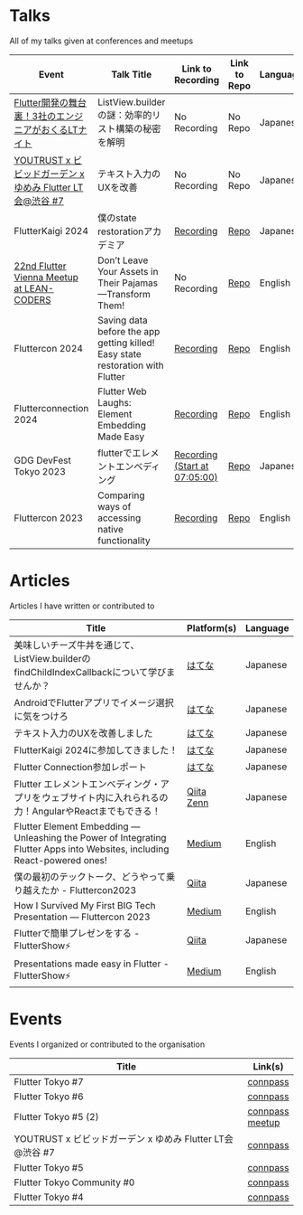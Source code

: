 # Talks
All of my talks given at conferences and meetups

| Event            | Talk Title                | Link to Recording                     | Link to Repo                        | Language                            |
|------------------|---------------------------|---------------------------------------|-------------------------------------|-------------------------------------|
| [Flutter開発の舞台裏！3社のエンジニアがおくるLTナイト](https://enechange-meetup.connpass.com/event/347260/) | ListView.builderの謎：効率的リスト構築の秘密を解明　| No Recording | No Repo | Japanese |
| [YOUTRUST x ビビッドガーデン x ゆめみ Flutter LT会@渋谷 #7](https://yumemi.connpass.com/event/340473/) | テキスト入力のUXを改善　| No Recording | No Repo | Japanese |
| FlutterKaigi 2024 | 僕のstate restorationアカデミア| [Recording](https://www.youtube.com/watch?v=ZEpcXKXSIyI) | [Repo](https://github.com/lucas-goldner/state_restoration_presentation/tree/flutterkaigi2024-presented-version) | Japanese |
| [22nd Flutter Vienna Meetup at LEAN-CODERS](https://www.meetup.com/de-DE/fluttervienna/events/303135184/?eventOrigin=group_events_list)  | Don’t Leave Your Assets in Their Pajamas—Transform Them!　| No Recording | [Repo](https://github.com/lucas-goldner/assets_transform_presentation) | English |
| Fluttercon 2024  | Saving data before the app getting killed! Easy state restoration with Flutter| [Recording](https://www.droidcon.com/2024/09/03/saving-data-before-the-app-getting-killed-easy-state-restoration-with-flutter/) | [Repo](https://github.com/lucas-goldner/state_restoration_presentation/tree/fluttercon2024-presented-version) | English |
| Flutterconnection 2024 | Flutter Web Laughs: Element Embedding Made Easy | [Recording](https://www.youtube.com/watch?v=Hhq5PRD6c3I) | [Repo](https://github.com/lucas-goldner/Element-Embedding-Presentation/tree/Flutterconnection-2024) | English |
| GDG DevFest Tokyo 2023 | flutterでエレメントエンベディング | [Recording (Start at 07:05:00)](https://www.youtube.com/live/uuaxvgKrDtE?feature=shared&t=25508) | [Repo](https://github.com/lucas-goldner/Element-Embedding-Presentation/tree/GDG-Devfest-Tokyo-2023) | Japanese |
| Fluttercon 2023  | Comparing ways of accessing native functionality | [Recording](https://droidcon.com/2023/08/07/comparing-ways-of-accessing-native-functionality/) | [Repo](https://github.com/lucas-goldner/FFIGen-Presentation) | English |

# Articles
Articles I have written or contributed to

| Title | Platform(s) | Language |
| --- | --- | --- |
| 美味しいチーズ牛丼を通じて、ListView.builderのfindChildIndexCallbackについて学びませんか？ | [はてな](https://tech.youtrust.co.jp/entry/flutter-findchildindexcallback) | Japanese |
| AndroidでFlutterアプリでイメージ選択に気をつけろ | [はてな](https://tech.youtrust.co.jp/entry/flutter-image-picking-android) | Japanese |
| テキスト入力のUXを改善しました | [はてな](https://tech.youtrust.co.jp/entry/app-text-ux-improvements) | Japanese |
| FlutterKaigi 2024に参加してきました！| [はてな](https://tech.youtrust.co.jp/entry/2024/11/27/184941) | Japanese |
| Flutter Connection参加レポート | [はてな](https://tech.youtrust.co.jp/entry/2024/08/07/184732) | Japanese |
| Flutter エレメントエンべディング・アプリを ウェブサイト内に入れられるの力！AngularやReactまでもできる！ | [Qiita](https://qiita.com/LucasGoldner/items/64b9e74f5b982465cf76) <br> [Zenn](https://zenn.dev/lucasgoldner/articles/a17d86a5893129) | Japanese |
| Flutter Element Embedding — Unleashing the Power of Integrating Flutter Apps into Websites, including React-powered ones! | [Medium](https://medium.com/@lucas.goldner/flutter-element-embedding-unleashing-the-power-of-integrating-flutter-apps-into-websites-e91c84c13f2d) | English |
| 僕の最初のテックトーク、どうやって乗り越えたか - Fluttercon2023 | [Qiita](https://qiita.com/LucasGoldner/items/7583c9bc1316286b9121) | Japanese |
| How I Survived My First BIG Tech Presentation — Fluttercon 2023 | [Medium](https://medium.com/@lucas.goldner/how-i-survived-my-first-big-tech-presentation-fluttercon-2023-f6c1c10f0263) | English |
| Flutterで簡単プレゼンをする - FlutterShow⚡ | [Qiita](https://qiita.com/LucasGoldner/items/225a793035820137fc18) | Japanese |
| Presentations made easy in Flutter -FlutterShow⚡ | [Medium](https://medium.com/@lucas.goldner/presentations-made-easy-in-flutter-fluttershow-79ab316253b5) | English |

# Events
Events I organized or contributed to the organisation

| Title | Link(s) |
| --- | --- |
| Flutter Tokyo #7 | [connpass](https://flutter-jp.connpass.com/event/351432/) |
| Flutter Tokyo #6 | [connpass](https://flutter-jp.connpass.com/event/347785/) |
| Flutter Tokyo #5 (2) | [connpass](https://flutter-jp.connpass.com/event/346464/) <br> [meetup](https://www.meetup.com/de-DE/flutter-meetup-tokyo/events/306488333/?eventOrigin=group_events_list) |
| YOUTRUST x ビビッドガーデン x ゆめみ Flutter LT会@渋谷 #7 | [connpass](https://yumemi.connpass.com/event/340473/) |
| Flutter Tokyo #5 | [connpass](https://flutter-jp.connpass.com/event/333418/) |
| Flutter Tokyo Community #0 | [connpass](https://flutter-tokyo-community.connpass.com/event/337029/) |
| Flutter Tokyo #4 | [connpass](https://flutter-jp.connpass.com/event/332097/) |

